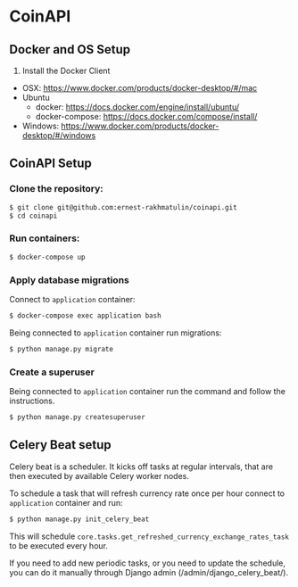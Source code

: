 # CoinAPI

## Docker and OS Setup

1. Install the Docker Client
  - OSX: https://www.docker.com/products/docker-desktop/#/mac
  - Ubuntu
    - docker: https://docs.docker.com/engine/install/ubuntu/
    - docker-compose: https://docs.docker.com/compose/install/
  - Windows: https://www.docker.com/products/docker-desktop/#/windows

## CoinAPI Setup

### Clone the repository:

```sh
$ git clone git@github.com:ernest-rakhmatulin/coinapi.git
$ cd coinapi
```

### Run containers:

```sh
$ docker-compose up
```

### Apply database migrations

Connect to `application` container:

```sh
$ docker-compose exec application bash
```

Being connected to `application` container run migrations:

```sh
$ python manage.py migrate
```

### Create a superuser 

Being connected to `application` container run the 
command and follow the instructions.  

```sh
$ python manage.py createsuperuser
```

## Celery Beat setup

Celery beat is a scheduler. It kicks off tasks at regular intervals, 
that are then executed by available Celery worker nodes.

To schedule a task that will refresh currency rate once per hour 
connect to `application` container and run:

```sh
$ python manage.py init_celery_beat
```

This will schedule `core.tasks.get_refreshed_currency_exchange_rates_task` 
to be executed every hour.

If you need to add new periodic tasks, or you need to update 
the schedule, you can do it manually through Django admin 
(/admin/django_celery_beat/).



